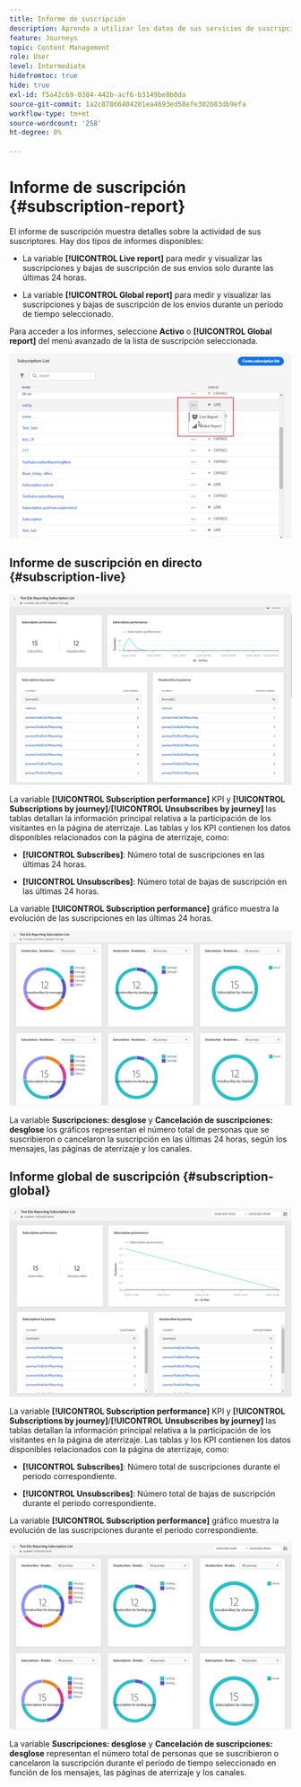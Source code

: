 ```yaml
---
title: Informe de suscripción
description: Aprenda a utilizar los datos de sus servicios de suscripción
feature: Journeys
topic: Content Management
role: User
level: Intermediate
hidefromtoc: true
hide: true
exl-id: f5a42c69-0384-442b-acf6-b3149be8b0da
source-git-commit: 1a2c87866404201ea4693ed58efe302b83db9efa
workflow-type: tm+mt
source-wordcount: '258'
ht-degree: 0%

---
```


# Informe de suscripción {#subscription-report}

El informe de suscripción muestra detalles sobre la actividad de sus suscriptores. Hay dos tipos de informes disponibles:

* La variable **[!UICONTROL Live report]** para medir y visualizar las suscripciones y bajas de suscripción de sus envíos solo durante las últimas 24 horas.

* La variable **[!UICONTROL Global report]** para medir y visualizar las suscripciones y bajas de suscripción de los envíos durante un período de tiempo seleccionado.

Para acceder a los informes, seleccione **Activo** o **[!UICONTROL Global report]** del menú avanzado de la lista de suscripción seleccionada.

![](../assets/subscription_report_6.png)

## Informe de suscripción en directo {#subscription-live}

![](../assets/subscription_report_3.png)

La variable **[!UICONTROL Subscription performance]** KPI y **[!UICONTROL Subscriptions by journey]**/**[!UICONTROL Unsubscribes by journey]** las tablas detallan la información principal relativa a la participación de los visitantes en la página de aterrizaje. Las tablas y los KPI contienen los datos disponibles relacionados con la página de aterrizaje, como:

* **[!UICONTROL Subscribes]**: Número total de suscripciones en las últimas 24 horas.

* **[!UICONTROL Unsubscribes]**: Número total de bajas de suscripción en las últimas 24 horas.

La variable **[!UICONTROL Subscription performance]** gráfico muestra la evolución de las suscripciones en las últimas 24 horas.

![](../assets/subscription_report_4.png)

La variable **Suscripciones: desglose** y **Cancelación de suscripciones: desglose** los gráficos representan el número total de personas que se suscribieron o cancelaron la suscripción en las últimas 24 horas, según los mensajes, las páginas de aterrizaje y los canales.

## Informe global de suscripción {#subscription-global}

![](../assets/subscription_report_1.png)

La variable **[!UICONTROL Subscription performance]** KPI y **[!UICONTROL Subscriptions by journey]**/**[!UICONTROL Unsubscribes by journey]** las tablas detallan la información principal relativa a la participación de los visitantes en la página de aterrizaje. Las tablas y los KPI contienen los datos disponibles relacionados con la página de aterrizaje, como:

* **[!UICONTROL Subscribes]**: Número total de suscripciones durante el periodo correspondiente.

* **[!UICONTROL Unsubscribes]**: Número total de bajas de suscripción durante el periodo correspondiente.

La variable **[!UICONTROL Subscription performance]** gráfico muestra la evolución de las suscripciones durante el periodo correspondiente.

![](../assets/subscription_report_2.png)

La variable **Suscripciones: desglose** y **Cancelación de suscripciones: desglose** representan el número total de personas que se suscribieron o cancelaron la suscripción durante el período de tiempo seleccionado en función de los mensajes, las páginas de aterrizaje y los canales.
